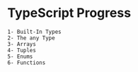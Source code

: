 # TypeScript Progress

    1- Built-In Types
    2- The any Type
    3- Arrays
    4- Tuples
    5- Enums
    6- Functions
